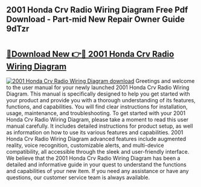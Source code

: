 ## 2001 Honda Crv Radio Wiring Diagram Free Pdf Download - Part-mid New Repair Owner Guide 9dTzr

# <h2><a href="http://dftko2.blite.top/?on=2001+Honda+Crv+Radio+Wiring+Diagram">🔗Download New 👉🔴 2001 Honda Crv Radio Wiring Diagram</a></h2>

[![2001 Honda Crv Radio Wiring Diagram download](https://i.imgur.com/lujVjoI.png)](http://dftko2.blite.top/?on=2001+Honda+Crv+Radio+Wiring+Diagram)
Greetings and welcome to the user manual for your newly launched 2001 Honda Crv Radio Wiring Diagram. This manual is specifically designed to help you get started with your product and provide you with a thorough understanding of its features, functions, and capabilities. You will find clear instructions for installation, usage, maintenance, and troubleshooting. To get started with your 2001 Honda Crv Radio Wiring Diagram, please take a moment to read this user manual carefully. It includes detailed instructions for product setup, as well as information on how to use its various features and capabilities. 2001 Honda Crv Radio Wiring Diagram advanced features include augmented reality, voice recognition, customizable alerts, and multi-device compatibility, all accessible through the sleek and user-friendly interface. We believe that the 2001 Honda Crv Radio Wiring Diagram has been a detailed and informative guide in your quest to understand the functions and capabilities of your new item. If you need any assistance or have any questions, our customer service team is always available.
